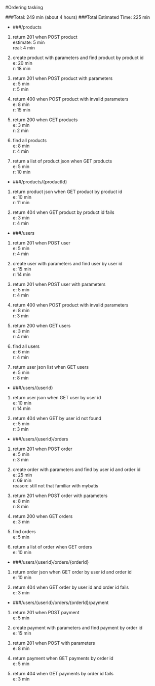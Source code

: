 #Ordering tasking

###Total: 249 min (about 4 hours)
###Total Estimated Time: 225 min


* ###/products

1. return 201 when POST product  
 estimate: 5 min  
 real: 4 min

2. create product with parameters and find product by product id  
 e: 20 min  
 r: 18 min
  
  
3. return 201 when POST product with parameters  
 e: 5 min  
 r: 5 min
  
4. return 400 when POST product with invalid parameters  
 e: 8 min  
 r: 15 min
  
5. return 200 when GET products  
 e: 3 min  
 r: 2 min
  

6. find all products  
 e: 8 min  
 r: 4 min
  
7. return a list of product json when GET products  
 e: 5 min  
 r: 10 min

* ###/products/{productId}

1. return product json when GET product by product id  
 e: 10 min  
 r: 11 min
    
  
2. return 404 when GET product by product id fails  
 e: 3 min  
 r: 4 min
  
  
 

* ###/users

1. return 201 when POST user  
 e: 5 min  
 r: 4 min
  
 
2. create user with parameters and find user by user id  
 e: 15 min  
 r: 14 min
  
  
3. return 201 when POST user with parameters  
 e: 5 min  
 r: 4 min
  
4. return 400 when POST product with invalid parameters  
 e: 8 min  
 r: 3 min  
 
5. return 200 when GET users  
 e: 3 min  
 r: 4 min  
  
6. find all users  
 e: 6 min  
 r: 4 min
  
7. return user json list when GET users  
 e: 5 min  
 r: 8 min
  
  
 

* ###/users/{userId}

1. return user json when GET user by user id  
e: 10 min  
r: 14 min
 
2. return 404 when GET by user id not found  
 e: 5 min  
 r: 3 min
  
* ###/users/{userId}/orders

1. return 201 when POST order  
 e: 5 min  
 r: 3 min

2. create order with parameters and find by user id and order id  
 e: 25 min  
 r: 69 min  
 reason: still not that familiar with mybatis
    
   
    
3. return 201 when POST order with parameters  
 e: 8 min  
 r: 8 min
    
   
4. return 200 when GET orders  
 e: 3 min  
  
  
 
5. find orders  
 e: 5 min  
  
  

6. return a list of order when GET orders  
 e: 10 min  
  
    
 

* ###/users/{userId}/orders/{orderId}

1. return order json when GET order by user id and order id  
 e: 10 min  
  

2. return 404 when GET order by user id and order id fails  
 e: 3 min  
  
  
 
* ###/users/{userId}/orders/{orderId}/payment

1. return 201 when POST payment  
 e: 5 min  
  
  
 
2. create payment with parameters and find payment by order id  
 e: 15 min  
  
  

3. return 201 when POST with parameters  
 e: 8 min  
  
  

4. return payment when GET payments by order id   
 e: 5 min  
  
  
 
5. return 404 when GET payments by  order id fails  
 e: 3 min  
  
  
